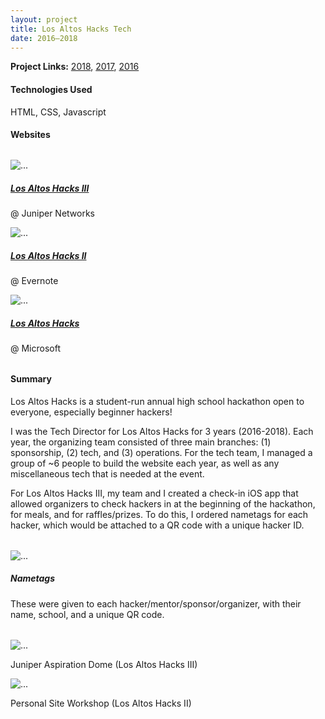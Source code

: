 ```yaml
---
layout: project
title: Los Altos Hacks Tech
date: 2016—2018
---
```


**Project Links:** 
[2018](https://github.com/LosAltosHacks/losaltoshacks.com-2018),
[2017](https://github.com/LosAltosHacks/losaltoshacks.com-2017),
[2016](https://github.com/LosAltosHacks/losaltoshacks.com-2016)

#### Technologies Used
HTML, CSS, Javascript

#### Websites

<div class="container" style="margin: 2rem 0;">
  <div class="row">
    <div class="col-sm-4">
    <div class="card">
        <img src="{{site.baseurl}}/projects/images/losaltoshacks-2018.gif" class="card-img-top" alt="...">
        <div class="card-body">
        <h5 class="card-title">
            <a href="https://losaltoshacks.com/2018/">Los Altos Hacks III</a>
        </h5>
        <p class="card-text">
            @ Juniper Networks
        </p>
        </div>
    </div>
    </div>
    <div class="col-sm-4">
    <div class="card">
        <img src="{{site.baseurl}}/projects/images/losaltoshacks-2017.png" class="card-img-top" alt="...">
        <div class="card-body">
        <h5 class="card-title">
            <a href="https://losaltoshacks.com/2017/">Los Altos Hacks II</a>
        </h5>
        <p class="card-text">
            @ Evernote
        </p>
        </div>
    </div>
    </div>
    <div class="col-sm-4">
    <div class="card">
        <img src="{{site.baseurl}}/projects/images/losaltoshacks-2016.png" class="card-img-top" alt="...">
        <div class="card-body">
        <h5 class="card-title">
            <a href="https://losaltoshacks.com/2016/">Los Altos Hacks</a>
        </h5>
        <p class="card-text">
            @ Microsoft
        </p>
        </div>
    </div>
    </div>
  </div>
</div>

#### Summary

Los Altos Hacks is a student-run annual high school hackathon open to everyone,
especially beginner hackers!

I was the Tech Director for Los Altos Hacks for 3 years (2016-2018). Each year, the organizing team
consisted of three main branches: (1) sponsorship, (2) tech, and (3) operations. For the tech team,
I managed a group of ~6 people to build the website each year, as well as any miscellaneous tech that
is needed at the event. 

For Los Altos Hacks III, my team and I created a check-in iOS app that allowed organizers to check hackers
in at the beginning of the hackathon, for meals, and for raffles/prizes. To do this, I ordered nametags
for each hacker, which would be attached to a QR code with a unique hacker ID.

<div class="container" style="margin: 2rem 0;">
    <div class="row">
    <div class="card">
        <img src="{{site.baseurl}}/projects/images/losaltoshacks-nametags.png" class="card-img-top" alt="...">
        <div class="card-body">
        <h5 class="card-title">
            Nametags
        </h5>
        <p class="card-text">
            These were given to each hacker/mentor/sponsor/organizer, with their name, school, and a unique
            QR code.
        </p>
        </div>
    </div>
    </div>
</div>

<div class="container" style="margin: 2rem 0;">
  <div class="row">
    <div class="col-sm-6">
    <div class="card">
        <img src="{{site.baseurl}}/projects/images/losaltoshacks-wide.png" class="card-img-top" alt="...">
        <div class="card-body">
        <!-- <h5 class="card-title">
        </h5> -->
        <p class="card-text">
            Juniper Aspiration Dome (Los Altos Hacks III)
        </p>
        </div>
    </div>
    </div>
    <div class="col-sm-6">
    <div class="card">
        <img src="{{site.baseurl}}/projects/images/losaltoshacks-workshop.png" class="card-img-top" alt="...">
        <div class="card-body">
        <!-- <h5 class="card-title">
        </h5> -->
        <p class="card-text">
            Personal Site Workshop (Los Altos Hacks II)
        </p>
        </div>
    </div>
    </div>
  </div>
</div>